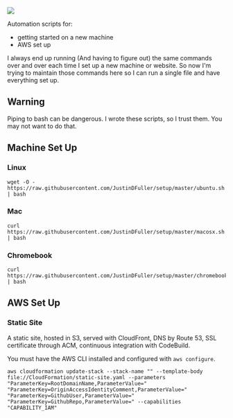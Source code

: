 <img src="https://repository-images.githubusercontent.com/142769624/e8c127a4-7f3c-43dc-898e-150969a2ea24" />

Automation scripts for:
* getting started on a new machine
* AWS set up

I always end up running (And having to figure out) the same commands over and over each time I set up a new machine or website. So now I'm trying to maintain those commands here so I can run a single file and have everything set up.

## Warning
Piping to bash can be dangerous. I wrote these scripts, so I trust them. You may not want to do that.

## Machine Set Up

### Linux
```
wget -O - https://raw.githubusercontent.com/JustinDFuller/setup/master/ubuntu.sh | bash
```

### Mac
```
curl https://raw.githubusercontent.com/JustinDFuller/setup/master/macosx.sh | bash
```

### Chromebook
```
curl https://raw.githubusercontent.com/JustinDFuller/setup/master/chromebook.sh | bash
```

## AWS Set Up

### Static Site

A static site, hosted in S3, served with CloudFront, DNS by Route 53, SSL certificate through ACM, continuous integration with CodeBuild.

You must have the AWS CLI installed and configured with `aws configure`.

```
aws cloudformation update-stack --stack-name "" --template-body file://CloudFormation/static-site.yaml --parameters "ParameterKey=RootDomainName,ParameterValue=" "ParameterKey=OriginAccessIdentityComment,ParameterValue=" "ParameterKey=GithubUser,ParameterValue=" "ParameterKey=GithubRepo,ParameterValue=" --capabilities "CAPABILITY_IAM"
```
